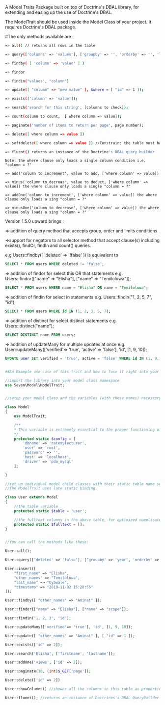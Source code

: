 A Model Traits Package built on top of Doctrine's DBAL library, for extending and easing up the use of Doctrine's DBAL.

The ModelTrait should be used inside the Model Class of your project. It requires Doctrine's DBAL package.

#The only methods available are :

```bash
=> all() // returns all rows in the table 

=> query(['columns' => 'values'], ['groupby' => '', 'orderby' => '', 'limit' => 10]);

=> findby( [ 'column' => 'value' ] )

=> findor

=> findin("values", "column")

=> update([ "column" => "new value" ], $where = [ "id" => 1 ]);

=> exists(['column' => 'value']);

=> search('search for this string', [columns to check]);

=> count(column to count,  [ where column => value]);

=> paginate('number of items to return per page', page number); 

=> delete([ where column => value ])

=> softdelete([ where column => value ]) //Constrain: the table must have a deleted column , which will be set to true; else it will return a fatal error.

=> fluent() returns an instance of the Doctrine's DBAL query builder
```

```
Note: the where clause only loads a single column condition i.e. "column = ?"

=> add('column to increment', value to add, ['where column' => value]) 

=> minus('column to decreas', value to deduct, ['where column' => value]) the where clause only loads a single "column = ?"

=> addOne('column to increment', ['where column' => value]) the where clause only loads a sing "column = ?"

=> minusOne('column to decrease', ['where column' => value]) the where clause only loads a sing "column = ?"

```

Version 1.5.0 upward brings :

=> addition of query method that accepts group, order and limits conditions.

=>support for negators to all selector method that accept clause(s) including exists(), findOr, findIn and count() queries.

e.g Users::findby([ 'deleted' => '!false' ]) is equivalent to 

```sql 
SELECT * FROM users WHERE deleted != 'false';
```

=> addition of findor for select this OR that statements
e.g. Users::findor(["name" => "Elisha"], ["name" => "Temiloluwa"]);
```sql 
SELECT * FROM users WHERE name = "Elisha" OR name = "Temiloluwa";
```

=> addition of findin for select in statements
e.g. Users::findin("1, 2, 5, 7", "id");
```sql 
SELECT * FROM users WHERE id IN (1, 2, 3, 5, 7);
```

=> addition of distinct for select distinct statements
e.g. Users::distinct("name");
```sql 
SELECT DISTINCT name FROM users;
```

=> addition of updateMany for multiple updates at once 
e.g. User::updateMany(['verified'=> 'true', 'active' => 'false'], 'id', [1, 9, 10]);
```sql 
UPDATE user SET verified = 'true', active = 'false' WHERE id IN (1, 9, 10);
```


```php

##An Example use case of this trait and how to fuse it right into your model classes is shown below:

//import the library into your model class namespace
use Seven\Model\ModelTrait;


//setup your model class and the variables (with these names) necessary for the trait

class Model
{
	use ModelTrait;

	/**
	* This variable is extremely essential to the proper functioning of the trait due to the underlying Doctrine DBAL package  
	*/
	protected static $config = [
		'dbname' => 'ratemylecturer',
		'user' => 'root',
		'password' => '',
		'host' => 'localhost',
	    'driver' => 'pdo_mysql'
	];

}

//set up individual model child classes with their static table name set
//The ModelTrait uses late static binding.

class User extends Model
{
	//the table variable
	protected static $table = 'user';

	//the fulltext columns in the above table, for optimized complicated Match...Against Queries.
	protected static $fulltext = [];
}


//You can call the methods like these:

User::all();

User::query(['deleted' => 'false'], ['groupby' => 'year', 'orderby' => 'id', 'limit' => 10]);

User::insert([
	"first_name" => "Elisha", 
	"other_names" => "Temiloluwa", 
	"last_name" => "Oyawale", 
	"timestamp" => "2019-11-02 15:28:56"
]);

User::findby([ "other_names" => "Aminat" ]);

User::findor(["name" => "Elisha"], ["name" => "scope"]);

User::findin("1, 2, 3", "id");

User::updateMany(['verified'=> 'true'], 'id', [1, 9, 10]);

User::update([ "other_names" => "Aminat" ], [ "id" => 1 ]);

User::exists(['id' => 2]);

User::search('Elisha', ['firstname', 'lastname']);

User::addOne('views', ['id' => 2]);

User::paginate(10, (int)$_GET['page']);

User::delete(['id' => 2])

User::showColumns() //showns all the columns in this table as properties of the stdClass object

User::fluent(); //returns an instance of Doctrines's DBAL QueryBuilder
```